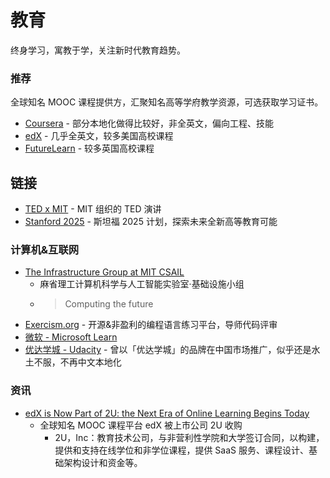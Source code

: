 # 教育

终身学习，寓教于学，关注新时代教育趋势。

### 推荐

全球知名 MOOC 课程提供方，汇聚知名高等学府教学资源，可选获取学习证书。

- [Coursera](https://www.coursera.org/) - 部分本地化做得比较好，非全英文，偏向工程、技能
- [edX](https://www.edx.org/) - 几乎全英文，较多美国高校课程
- [FutureLearn](https://www.futurelearn.com/) - 较多英国高校课程

## 链接

- [TED x MIT](.tedxmit.md) - MIT 组织的 TED 演讲
- [Stanford 2025](http://www.stanford2025.com/) - 斯坦福 2025 计划，探索未来全新高等教育可能

### 计算机&互联网

- [The Infrastructure Group at MIT CSAIL](https://tig.csail.mit.edu/) 
    - 麻省理工计算机科学与人工智能实验室·基础设施小组
    - > Computing the future
- [Exercism.org](https://exercism.org/) - 开源&非盈利的编程语言练习平台，导师代码评审
- [微软 - Microsoft Learn](https://docs.microsoft.com/learn/)
- [优达学城 - Udacity](https://www.udacity.com/) - 曾以「优达学城」的品牌在中国市场推广，似乎还是水土不服，不再中文本地化

### 资讯
- [edX is Now Part of 2U: the Next Era of Online Learning Begins Today](https://blog.edx.org/the-next-era-of-online-learning-begins-today)
	- 全球知名 MOOC 课程平台 edX 被上市公司 2U 收购
		- 2U，Inc：教育技术公司，与非营利性学院和大学签订合同，以构建，提供和支持在线学位和非学位课程，提供 SaaS 服务、课程设计、基础架构设计和资金等。